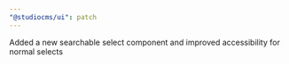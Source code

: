 ```yaml
---
"@studiocms/ui": patch
---
```


Added a new searchable select component and improved accessibility for normal selects

